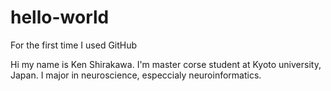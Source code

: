 # hello-world
For the first time I used GitHub

Hi my name is Ken Shirakawa.
I'm master corse student at Kyoto university, Japan.
I major in neuroscience, especcialy neuroinformatics.


